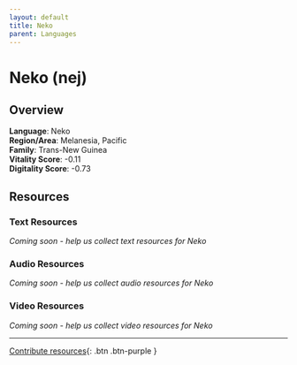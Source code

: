 ```yaml
---
layout: default
title: Neko
parent: Languages
---
```


# Neko (nej)

## Overview

**Language**: Neko  
**Region/Area**: Melanesia, Pacific  
**Family**: Trans-New Guinea  
**Vitality Score**: -0.11  
**Digitality Score**: -0.73  

## Resources

### Text Resources
*Coming soon - help us collect text resources for Neko*

### Audio Resources
*Coming soon - help us collect audio resources for Neko*

### Video Resources
*Coming soon - help us collect video resources for Neko*

---

[Contribute resources](https://fairtrain.github.io/){: .btn .btn-purple }
